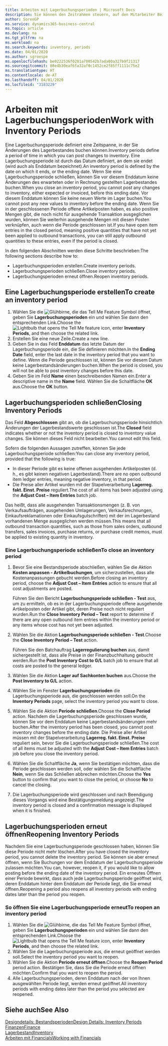 ```yaml
---
title: Arbeiten mit Lagerbuchungsperioden | Microsoft Docs
description: Sie können den Zeitrahmen steuern, auf den Mitarbeiter Beitragsänderungen des Lagerbestandes buchen können, indem Sie Lagerbuchungsperioden definieren.
author: SorenGP
ms.service: dynamics365-business-central
ms.topic: article
ms.devlang: na
ms.tgt_pltfrm: na
ms.workload: na
ms.search.keywords: inventory, periods
ms.date: 04/01/2020
ms.author: sgroespe
ms.openlocfilehash: be0222536f0281a700542b7ada80a327b9f21317
ms.sourcegitcommit: 88e4b30eaf6fa32af0c1452ce2f85ff1111c75e2
ms.translationtype: HT
ms.contentlocale: de-AT
ms.lasthandoff: 04/01/2020
ms.locfileid: "3183229"
---
```

# <a name="work-with-inventory-periods"></a><span data-ttu-id="744b8-103">Arbeiten mit Lagerbuchungsperioden</span><span class="sxs-lookup"><span data-stu-id="744b8-103">Work with Inventory Periods</span></span>
<span data-ttu-id="744b8-104">Eine Lagerbuchungsperiode definiert eine Zeitspanne, in der Sie Änderungen des Lagerbestandes buchen können.</span><span class="sxs-lookup"><span data-stu-id="744b8-104">Inventory periods define a period of time in which you can post changes to inventory.</span></span> <span data-ttu-id="744b8-105">Eine Lagerbuchungsperiode ist durch das Datum definiert, an dem sie endet (wird auch als Enddatum bezeichnet).</span><span class="sxs-lookup"><span data-stu-id="744b8-105">An inventory period is defined by the date on which it ends, or the ending date.</span></span> <span data-ttu-id="744b8-106">Wenn Sie eine Lagerbuchungsperiode schließen, können Sie vor diesem Enddatum keine Änderungen des erwarteten oder in Rechnung gestellten Lagerbestandes buchen.</span><span class="sxs-lookup"><span data-stu-id="744b8-106">When you close an inventory period, you cannot post any changes to inventory, either expected or invoiced, before this ending date.</span></span> <span data-ttu-id="744b8-107">Vor diesem Enddatum können Sie keine neuen Werte im Lager buchen.</span><span class="sxs-lookup"><span data-stu-id="744b8-107">You cannot post any new values to inventory before the ending date.</span></span> <span data-ttu-id="744b8-108">Wenn Sie in der geschlossenen Periode offene Artikelposten haben, es also positive Mengen gibt, die noch nicht für ausgehende Transaktion ausgeglichen wurden, können Sie weiterhin ausgehende Mengen mit diesen Posten verknüpfen, auch wenn die Periode geschlossen ist.</span><span class="sxs-lookup"><span data-stu-id="744b8-108">If you have open item entries in the closed period, meaning positive quantities that have not yet been applied to outbound transactions, you can still apply outbound quantities to these entries, even if the period is closed.</span></span>  

<span data-ttu-id="744b8-109">In den folgenden Abschnitten werden diese Schritte beschrieben:</span><span class="sxs-lookup"><span data-stu-id="744b8-109">The following sections describe how to:</span></span>

* <span data-ttu-id="744b8-110">Lagerbuchungsperioden erstellen.</span><span class="sxs-lookup"><span data-stu-id="744b8-110">Create inventory periods.</span></span>  
* <span data-ttu-id="744b8-111">Lagerbuchungsperioden schließen.</span><span class="sxs-lookup"><span data-stu-id="744b8-111">Close inventory periods.</span></span>  
* <span data-ttu-id="744b8-112">Lagerbuchungsperioden erneut öffnen.</span><span class="sxs-lookup"><span data-stu-id="744b8-112">Reopen inventory periods.</span></span>  

## <a name="to-create-an-inventory-period"></a><span data-ttu-id="744b8-113">Eine Lagerbuchungsperiode erstellen</span><span class="sxs-lookup"><span data-stu-id="744b8-113">To create an inventory period</span></span>  
1. <span data-ttu-id="744b8-114">Wählen Sie die ![Glühbirne, die das Tell Me Feature](media/ui-search/search_small.png "Tell Me-Funktion") Symbol öffnet, geben Sie **Lagerbuchungsperioden** ein und wählen Sie dann den entsprechenden Link.</span><span class="sxs-lookup"><span data-stu-id="744b8-114">Choose the ![Lightbulb that opens the Tell Me feature](media/ui-search/search_small.png "Tell me what you want to do") icon, enter **Inventory Periods**, and then choose the related link.</span></span>  
2. <span data-ttu-id="744b8-115">Erstellen Sie eine neue Zeile.</span><span class="sxs-lookup"><span data-stu-id="744b8-115">Create a new line.</span></span>  
3. <span data-ttu-id="744b8-116">Geben Sie in das Feld **Enddatum** das letzte Datum der Lagerbuchungsperiode ein, die Sie definieren möchten.</span><span class="sxs-lookup"><span data-stu-id="744b8-116">In the **Ending Date** field, enter the last date in the inventory period that you want to define.</span></span> <span data-ttu-id="744b8-117">Wenn die Periode geschlossen ist, können Sie vor diesem Datum keine Lagerbestandsänderungen buchen.</span><span class="sxs-lookup"><span data-stu-id="744b8-117">When the period is closed, you will not be able to post inventory changes before this date.</span></span>  
4. <span data-ttu-id="744b8-118">Geben Sie im Feld **Name** einen beschreibenden Namen ein.</span><span class="sxs-lookup"><span data-stu-id="744b8-118">Enter a descriptive name in the **Name** field.</span></span> <span data-ttu-id="744b8-119">Wählen Sie die Schaltfläche **OK** aus.</span><span class="sxs-lookup"><span data-stu-id="744b8-119">Choose the **OK** button.</span></span>  

## <a name="closing-inventory-periods"></a><span data-ttu-id="744b8-120">Lagerbuchungsperioden schließen</span><span class="sxs-lookup"><span data-stu-id="744b8-120">Closing Inventory Periods</span></span>  
<span data-ttu-id="744b8-121">Das Feld **Abgeschlossen** gibt an, ob die Lagerbuchungsperiode hinsichtlich Änderungen der Lagerbestandswerte geschlossen ist.</span><span class="sxs-lookup"><span data-stu-id="744b8-121">The **Closed** field indicates whether or not the inventory period is closed to inventory value changes.</span></span> <span data-ttu-id="744b8-122">Sie können dieses Feld nicht bearbeiten.</span><span class="sxs-lookup"><span data-stu-id="744b8-122">You cannot edit this field.</span></span>  

<span data-ttu-id="744b8-123">Sofern die folgenden Aussagen zutreffen, können Sie jede Lagerbuchungsperiode schließen:</span><span class="sxs-lookup"><span data-stu-id="744b8-123">You can close any inventory period, provided that the following is true:</span></span>  

* <span data-ttu-id="744b8-124">In dieser Periode gibt es keine offenen ausgehenden Artikelposten (d. h., es gibt keinen negativen Lagerbestand).</span><span class="sxs-lookup"><span data-stu-id="744b8-124">There are no open outbound item ledger entries, meaning negative inventory, in that period.</span></span>  
* <span data-ttu-id="744b8-125">Die Preise aller Artikel wurden mit der Stapelverarbeitung **Lagerreg. fakt. Einst. Preise** reguliert.</span><span class="sxs-lookup"><span data-stu-id="744b8-125">The cost of all items has been adjusted using the **Adjust Cost – Item Entries** batch job.</span></span>  

<span data-ttu-id="744b8-126">Das heißt, dass alle ausgehenden Transaktionsmengen (z. B. von Verkaufsaufträgen, ausgehenden Umlagerungen, Verkaufsrechnungen, Einkaufsreklamationen oder Einkaufsgutschriften) mit der im Lagerbestand vorhandenen Menge ausgeglichen werden müssen.</span><span class="sxs-lookup"><span data-stu-id="744b8-126">This means that all outbound transaction quantities, such as those from sales orders, outbound transfers, sales invoices, purchase returns, or purchase credit memos, must be applied to existing quantity in inventory.</span></span>  

### <a name="to-close-an-inventory-period"></a><span data-ttu-id="744b8-127">Eine Lagerbuchungsperiode schließen</span><span class="sxs-lookup"><span data-stu-id="744b8-127">To close an inventory period</span></span>  
1. <span data-ttu-id="744b8-128">Bevor Sie eine Bestandsperiode abschließen, wählen Sie die Aktion **Kosten anpassen - Artikelbuchungen**, um sicherzustellen, dass alle Kostenanpassungen gebucht werden.</span><span class="sxs-lookup"><span data-stu-id="744b8-128">Before closing an inventory period, choose the **Adjust Cost – Item Entries** action to ensure that all cost adjustments are posted.</span></span>

     <span data-ttu-id="744b8-129">Führen Sie den Bericht **Lagerbuchungsperiode schließen - Test** aus, um zu ermitteln, ob es in der Lagerbuchungsperiode offene ausgehende Artikelposten oder Artikel gibt, deren Preise noch nicht reguliert wurden.</span><span class="sxs-lookup"><span data-stu-id="744b8-129">Run the **Close Inventory Period – Test** report to determine if there are any open outbound item entries within the inventory period or any items whose cost has not yet been adjusted.</span></span>  
2. <span data-ttu-id="744b8-130">Wählen Sie die Aktion **Lagerbuchungsperiode schließen - Test**.</span><span class="sxs-lookup"><span data-stu-id="744b8-130">Choose the **Close Inventory Period – Test** action.</span></span>  

     <span data-ttu-id="744b8-131">Führen Sie den Batchauftrag **Lagerregulierung buchen** aus, damit sichergestellt ist, dass alle Preise in der Finanzbuchhaltung gebucht werden.</span><span class="sxs-lookup"><span data-stu-id="744b8-131">Run the **Post Inventory Cost to G/L** batch job to ensure that all costs are posted to the general ledger.</span></span>  
3. <span data-ttu-id="744b8-132">Wählen Sie die Aktion **Lager auf Sachkonten buchen** aus.</span><span class="sxs-lookup"><span data-stu-id="744b8-132">Choose the **Post Inventory to G/L** action.</span></span>  
4. <span data-ttu-id="744b8-133">Wählen Sie im Fenster  **Lagerbuchungsperioden** die Lagerbuchungsperiode aus, die geschlossen werden soll.</span><span class="sxs-lookup"><span data-stu-id="744b8-133">On the **Inventory Periods** page, select the inventory period you want to close.</span></span>  
5. <span data-ttu-id="744b8-134">Wählen Sie die Aktion **Periode schließen**.</span><span class="sxs-lookup"><span data-stu-id="744b8-134">Choose the **Close Period** action.</span></span> <span data-ttu-id="744b8-135">Nachdem die Lagerbuchungsperiode geschlossen wurde, können Sie vor dem Enddatum keine Lagerbestandsänderungen mehr buchen.</span><span class="sxs-lookup"><span data-stu-id="744b8-135">After the inventory period has been closed, you cannot post inventory changes before the ending date.</span></span> <span data-ttu-id="744b8-136">Die Preise aller Artikel müssen mit der Stapelverarbeitung **Lagerreg. fakt. Einst. Preise** reguliert sein, bevor Sie die Lagerbuchungsperiode schließen.</span><span class="sxs-lookup"><span data-stu-id="744b8-136">The cost of all items must be adjusted with the **Adjust Cost – Item Entries** batch job before you close the inventory period.</span></span>  
6. <span data-ttu-id="744b8-137">Wählen Sie die Schaltfläche **Ja**, wenn Sie bestätigen möchten, dass die Periode geschlossen werden soll, oder wählen Sie die Schaltfläche **Nein**, wenn Sie das Schließen abbrechen möchten.</span><span class="sxs-lookup"><span data-stu-id="744b8-137">Choose the **Yes** button to confirm that you want to close the period, or choose **No** to cancel the closing.</span></span>  
7. <span data-ttu-id="744b8-138">Die Lagerbuchungsperiode wird geschlossen und nach Beendigung dieses Vorgangs wird eine Bestätigungsmeldung angezeigt.</span><span class="sxs-lookup"><span data-stu-id="744b8-138">The inventory period is closed and a confirmation message is displayed when it is finished.</span></span>  

## <a name="reopening-inventory-periods"></a><span data-ttu-id="744b8-139">Lagerbuchungsperioden erneut öffnen</span><span class="sxs-lookup"><span data-stu-id="744b8-139">Reopening Inventory Periods</span></span>  
<span data-ttu-id="744b8-140">Nachdem Sie eine Lagerbuchungsperiode geschlossen haben, können Sie diese Periode nicht mehr löschen.</span><span class="sxs-lookup"><span data-stu-id="744b8-140">After you have closed the inventory period, you cannot delete the inventory period.</span></span> <span data-ttu-id="744b8-141">Sie können sie aber erneut öffnen, wenn Sie Buchungen vor dem Enddatum der Lagerbuchungsperiode zulassen möchten.</span><span class="sxs-lookup"><span data-stu-id="744b8-141">You can, however, reopen it, if you would like to allow posting before the ending date of the inventory period.</span></span> <span data-ttu-id="744b8-142">Ein erneutes Öffnen einer Periode bewirkt, dass auch jede Lagerbuchungsperiode geöffnet wird, deren Enddatum hinter dem Enddatum der Periode liegt, die Sie erneut öffnen.</span><span class="sxs-lookup"><span data-stu-id="744b8-142">Reopening a period also reopens all inventory periods with ending dates later than the period you reopen.</span></span>  

### <a name="to-reopen-an-inventory-period"></a><span data-ttu-id="744b8-143">So öffnen Sie eine Lagerbuchungsperiode erneut</span><span class="sxs-lookup"><span data-stu-id="744b8-143">To reopen an inventory period</span></span>  
1. <span data-ttu-id="744b8-144">Wählen Sie die ![Glühbirne, die das Tell Me Feature](media/ui-search/search_small.png "Tell Me-Funktion") Symbol öffnet, geben Sie **Lagerbuchungsperioden** ein und wählen Sie dann den entsprechenden Link.</span><span class="sxs-lookup"><span data-stu-id="744b8-144">Choose the ![Lightbulb that opens the Tell Me feature](media/ui-search/search_small.png "Tell me what you want to do") icon, enter **Inventory Periods**, and then choose the related link.</span></span>  
2. <span data-ttu-id="744b8-145">Wählen Sie die Lagerbuchungsperiode aus, die erneut geöffnet werden soll.</span><span class="sxs-lookup"><span data-stu-id="744b8-145">Select the inventory period you want to reopen.</span></span>  
3. <span data-ttu-id="744b8-146">Wählen Sie die Aktion **Periode erneut öffnen**.</span><span class="sxs-lookup"><span data-stu-id="744b8-146">Choose the **Reopen Period** period action.</span></span> <span data-ttu-id="744b8-147">Bestätigen Sie, dass Sie die Periode erneut öffnen möchten.</span><span class="sxs-lookup"><span data-stu-id="744b8-147">Confirm that you want to reopen the period.</span></span>  
4. <span data-ttu-id="744b8-148">Alle Lagerbuchungsperioden, deren Enddatum nach der von Ihnen ausgewählten Periode liegt, werden erneut geöffnet.</span><span class="sxs-lookup"><span data-stu-id="744b8-148">All inventory periods with ending dates later than the period you selected are reopened.</span></span>  

## <a name="see-also"></a><span data-ttu-id="744b8-149">Siehe auch</span><span class="sxs-lookup"><span data-stu-id="744b8-149">See Also</span></span>  
[<span data-ttu-id="744b8-150">Designdetails: Bestandsperioden</span><span class="sxs-lookup"><span data-stu-id="744b8-150">Design Details: Inventory Periods</span></span>](design-details-inventory-periods.md)  
[<span data-ttu-id="744b8-151">Finanzen</span><span class="sxs-lookup"><span data-stu-id="744b8-151">Finance</span></span>](finance.md)  
[<span data-ttu-id="744b8-152">Lagerbestand</span><span class="sxs-lookup"><span data-stu-id="744b8-152">Inventory</span></span>](inventory-manage-inventory.md)  
[<span data-ttu-id="744b8-153">Arbeiten mit Financials</span><span class="sxs-lookup"><span data-stu-id="744b8-153">Working with Financials</span></span>](ui-work-product.md)
